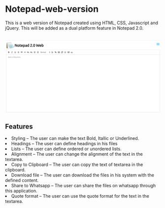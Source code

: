 # Notepad-web-version
This is a web version of Notepad created using HTML, CSS, Javascript and jQuery. This will be added as a dual platform feature in Notepad 2.0.

<br/>
<img src="img/main.png" alt="Prototype">


## Features
<li>Styling – The user can make the text Bold, Itallic or Underlined.
<li>Headings – The user can define headings in his files
<li>Lists – The user can define ordered or unordered lists.
<li>Alignment – The user can change the alignment of the text in the textarea.
<li>Copy to Clipboard – The user can copy the text of textarea in the clipboard.
<li>Download file – The user can download the files in his system with the defined content.
<li>Share to Whatsapp – The user can share the files on whatsapp through this application.
<li>Quote format – The user can use the quote format for the text in the textarea.

